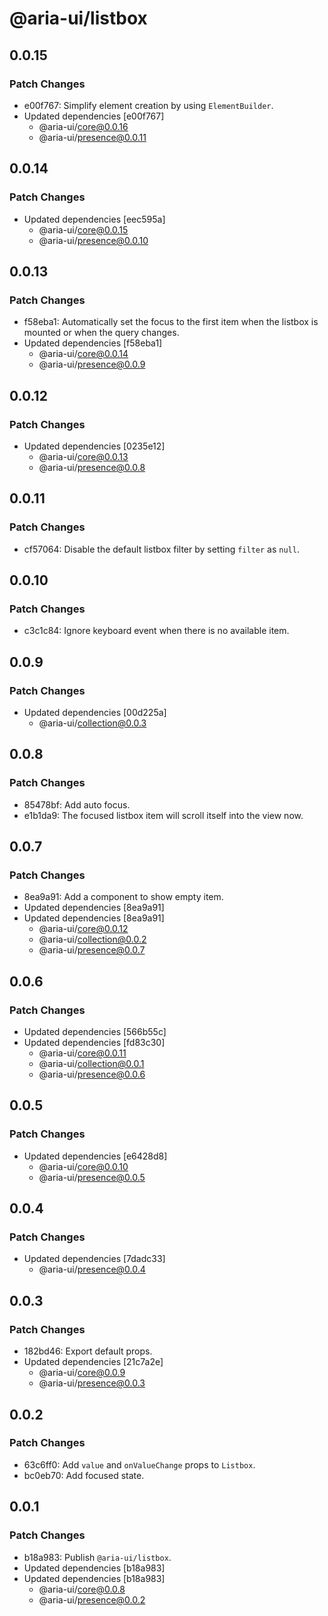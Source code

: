 # @aria-ui/listbox

## 0.0.15

### Patch Changes

- e00f767: Simplify element creation by using `ElementBuilder`.
- Updated dependencies [e00f767]
  - @aria-ui/core@0.0.16
  - @aria-ui/presence@0.0.11

## 0.0.14

### Patch Changes

- Updated dependencies [eec595a]
  - @aria-ui/core@0.0.15
  - @aria-ui/presence@0.0.10

## 0.0.13

### Patch Changes

- f58eba1: Automatically set the focus to the first item when the listbox is mounted or when the query changes.
- Updated dependencies [f58eba1]
  - @aria-ui/core@0.0.14
  - @aria-ui/presence@0.0.9

## 0.0.12

### Patch Changes

- Updated dependencies [0235e12]
  - @aria-ui/core@0.0.13
  - @aria-ui/presence@0.0.8

## 0.0.11

### Patch Changes

- cf57064: Disable the default listbox filter by setting `filter` as `null`.

## 0.0.10

### Patch Changes

- c3c1c84: Ignore keyboard event when there is no available item.

## 0.0.9

### Patch Changes

- Updated dependencies [00d225a]
  - @aria-ui/collection@0.0.3

## 0.0.8

### Patch Changes

- 85478bf: Add auto focus.
- e1b1da9: The focused listbox item will scroll itself into the view now.

## 0.0.7

### Patch Changes

- 8ea9a91: Add a component to show empty item.
- Updated dependencies [8ea9a91]
- Updated dependencies [8ea9a91]
  - @aria-ui/core@0.0.12
  - @aria-ui/collection@0.0.2
  - @aria-ui/presence@0.0.7

## 0.0.6

### Patch Changes

- Updated dependencies [566b55c]
- Updated dependencies [fd83c30]
  - @aria-ui/core@0.0.11
  - @aria-ui/collection@0.0.1
  - @aria-ui/presence@0.0.6

## 0.0.5

### Patch Changes

- Updated dependencies [e6428d8]
  - @aria-ui/core@0.0.10
  - @aria-ui/presence@0.0.5

## 0.0.4

### Patch Changes

- Updated dependencies [7dadc33]
  - @aria-ui/presence@0.0.4

## 0.0.3

### Patch Changes

- 182bd46: Export default props.
- Updated dependencies [21c7a2e]
  - @aria-ui/core@0.0.9
  - @aria-ui/presence@0.0.3

## 0.0.2

### Patch Changes

- 63c6ff0: Add `value` and `onValueChange` props to `Listbox`.
- bc0eb70: Add focused state.

## 0.0.1

### Patch Changes

- b18a983: Publish `@aria-ui/listbox`.
- Updated dependencies [b18a983]
- Updated dependencies [b18a983]
  - @aria-ui/core@0.0.8
  - @aria-ui/presence@0.0.2
